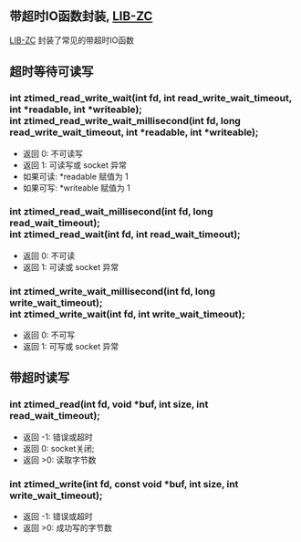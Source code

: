 <A name="readme_md" id="readme_md"></A>

## 带超时IO函数封装, [LIB-ZC](https://gitee.com/linuxmail/lib-zc#readme_md)

[LIB-ZC](https://gitee.com/linuxmail/lib-zc#readme_md) 封装了常见的带超时IO函数

## 超时等待可读写

### int ztimed_read_write_wait(int fd, int read_write_wait_timeout, int *readable, int *writeable);<BR />int ztimed_read_write_wait_millisecond(int fd, long read_write_wait_timeout, int *readable, int *writeable);

* 返回 0: 不可读写
* 返回 1: 可读写或 socket 异常
* 如果可读: *readable 赋值为 1
* 如果可写: *writeable 赋值为 1

### int ztimed_read_wait_millisecond(int fd, long read_wait_timeout);<BR />int ztimed_read_wait(int fd, int read_wait_timeout);

* 返回 0: 不可读
* 返回 1: 可读或 socket 异常

### int ztimed_write_wait_millisecond(int fd, long write_wait_timeout);<BR />int ztimed_write_wait(int fd, int write_wait_timeout);

* 返回 0: 不可写
* 返回 1: 可写或 socket 异常

## 带超时读写

### int ztimed_read(int fd, void *buf, int size, int read_wait_timeout);

* 返回 -1: 错误或超时
* 返回 0: socket关闭;
* 返回 &gt;0: 读取字节数

### int ztimed_write(int fd, const void *buf, int size, int write_wait_timeout);

* 返回 -1: 错误或超时
* 返回 &gt;0: 成功写的字节数


